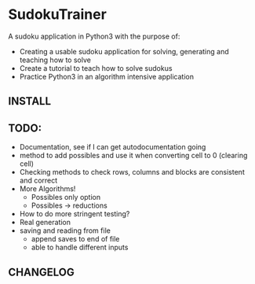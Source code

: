 # SudokuTrainer

A sudoku application in Python3 with the purpose of: 
* Creating a usable sudoku application for solving, generating and teaching how to solve
* Create a tutorial to teach how to solve sudokus
* Practice Python3 in an algorithm intensive application


## INSTALL


## TODO:

* Documentation, see if I can get autodocumentation going
* method to add possibles and use it when converting cell to 0 (clearing cell)
* Checking methods to check rows, columns and blocks are consistent and correct
* More Algorithms!
    * Possibles only option
    * Possibles -> reductions
* How to do more stringent testing?
* Real generation
* saving and reading from file
	* append saves to end of file
	* able to handle different inputs

## CHANGELOG
